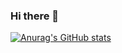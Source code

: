 ### Hi there 👋

[![Anurag's GitHub stats](https://github-readme-stats.vercel.app/api?username=travless&show_icons=true&theme=radical)](https://github.com/anuraghazra/github-readme-stats)

<!--
**Travless/travless** is a ✨ _special_ ✨ repository because its `README.md` (this file) appears on your GitHub profile.

Here are some ideas to get you started:

- 🔭 I’m currently working on ...
- 🌱 I’m currently learning ...
- 👯 I’m looking to collaborate on ...
- 🤔 I’m looking for help with ...
- 💬 Ask me about ...
- 📫 How to reach me: ...
- 😄 Pronouns: ...
- ⚡ Fun fact: ...
-->
